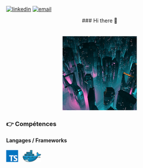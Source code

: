 [![linkedin](https://img.shields.io/badge/linkedin--lightgrey?style=social&logo=linkedin)](https://www.linkedin.com/in/michael-barreca/)
[![email](https://img.shields.io/badge/email--lightgrey?style=social&logo=gmail)](mailto:Michael-73@live.fr)


<div align="center">
    ### Hi there 👋
</div><br><br>

<div align="center">
    <img src="img/giphy.gif">
</div>





### :point_right: Compétences
#### Langages / Frameworks

<img src="./img/typescript.png" alt ="typescript" title="Typescript"/>&nbsp;&nbsp; 
<img src="./img/docker.png" alt ="Docker" title="Docker"/>&nbsp;&nbsp;



